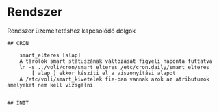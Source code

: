 # Rendszer
Rendszer üzemeltetéshez kapcsolódó dolgok

    ## CRON

	    smart_elteres [alap]
		A tárolók smart státuszának változását figyeli naponta futtatva
		ln -s ../voli/cron/smart_elteres /etc/cron.daily/smart_elteres
		    [ alap ] ekkor készíti el a viszonyítási alapot
		A /etc/voli/smart_kivetelek fie-ban vannak azok az atributumok amelyeket nem kell vizsgálni


    ## INIT
